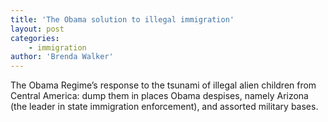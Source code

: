 ```yaml
---
title: 'The Obama solution to illegal immigration'
layout: post
categories:
    - immigration
author: 'Brenda Walker'
---
```


The Obama Regime’s response to the tsunami of illegal alien children from Central America: dump them in places Obama despises, namely Arizona (the leader in state immigration enforcement), and assorted military bases.